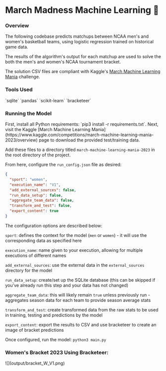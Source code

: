 <h1>March Madness Machine Learning 🏀</h1>

<h3>Overview</h3>
The following codebase predicts matchups between NCAA men's
and women's basketball teams, using logistic regression
trained on historical game data.

The results of the algorithm's output for each matchup are
used to solve the both the men's and women's NCAA
tournament bracket.

The solution CSV files are compliant with Kaggle's
[March Machine Learning Mania](https://www.kaggle.com/competitions/march-machine-learning-mania-2023/overview)
challenge.

<h3>Tools Used</h3>
`sqlite`
`pandas`
`scikit-learn`
`bracketeer`

<h3>Running the Model</h3>
First, install all Python requirements: `pip3 install -r requirements.txt`.
Next, visit the Kaggle [March Machine Learning Mania](https://www.kaggle.com/competitions/march-machine-learning-mania-2023/overview)
page to download the provided test/training data.

Add these files to a directory titled `march-machine-learning-mania-2023` in the root
directory of the project.

From here, configure the `run_config.json` file as desired:

```JSON
{
  "sport": "women",
  "execution_name": "V1",
  "add_external_sources": false,
  "run_data_setup": false,
  "aggregate_team_data": false,
  "transform_and_test": false,
  "export_content": true
}
```

The configuration options are described below:

`sport`: defines the context for the model (`men` or `women`) - it will use the corresponding data as specified here

`execution_name`: name given to your execution, allowing for multiple executions of different names

`add_external_sources`: use the external data in the `external_sources` directory for the model

`run_data_setup`: create/set up the SQLite database (this can be skipped if you've already run this step and your data has not changed)

`aggregate_team_data`: this will likely remain `true` unless previously run - aggregates season data for each team to provide
season average stats

`transform_and_test`: create transformed data from the raw stats to be used in training, testing and predictions
by the model

`export_content`: export the results to CSV and use bracketeer to create an image of bracket predictions

Once configured, run the model: `python3 main.py`

<h3>Women's Bracket 2023 Using Bracketeer:</h3>
![](output/bracket_W_V1.png)
